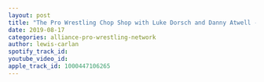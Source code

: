 ```yaml
---
layout: post
title: "The Pro Wrestling Chop Shop with Luke Dorsch and Danny Atwell - Ep. 2"
date: 2019-08-17
categories: alliance-pro-wrestling-network
author: lewis-carlan
spotify_track_id: 
youtube_video_id: 
apple_track_id: 1000447106265
---
```

